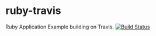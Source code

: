 # ruby-travis
Ruby Application Example building on Travis.
[![Build Status](https://travis-ci.org/ignaciojonas/ruby-travis.svg?branch=master)](https://travis-ci.org/ignaciojonas/ruby-travis)

